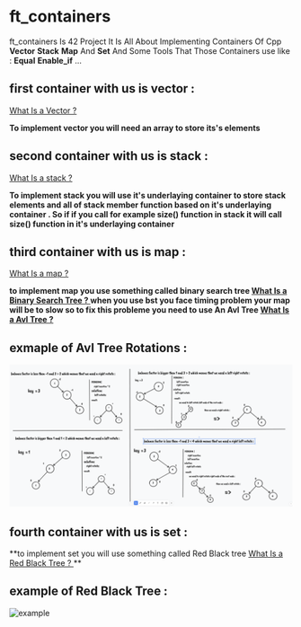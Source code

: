 # ft_containers


ft_containers Is 42 Project
It Is All About Implementing Containers Of Cpp **Vector** **Stack** **Map** And **Set**
And Some Tools That Those Containers use like : **Equal** **Enable_if** ...

## first container with us is vector :

[What Is a Vector ? ](https://cplusplus.com/reference/vector/vector/)

**To implement vector you will need an array to store its's elements**

## second container with us is stack :

[What Is a stack ? ](https://cplusplus.com/reference/stack/stack/)

**To implement stack you will use it's underlaying container to store stack elements
and all of stack member function based on it's underlaying container . So if if you call for example size() function in stack it will call size()
function in it's underlaying container**

## third container with us is map :

[What Is a map ? ](https://cplusplus.com/reference/map/map/)

**to implement map you use something called binary search tree  [What Is a Binary Search Tree ? ](https://en.wikipedia.org/wiki/Binary_search_tree)
when you use bst you face timing problem your map will be to slow so to fix this probleme you need to use An Avl Tree [What Is a Avl Tree ? ](https://en.wikipedia.org/wiki/AVL_tree)**

## exmaple of Avl Tree Rotations :

![example of rotations](./rotations.png)

## fourth container with us is set :

**to implement set you will use something called Red Black tree [What Is a Red Black Tree ? ](https://en.wikipedia.org/wiki/Red%E2%80%93black_tree) **

## example of Red Black Tree :

![example](./"red_black_Tree_example.jpg")
